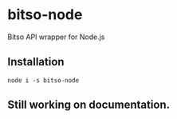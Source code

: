 # bitso-node

Bitso API wrapper for Node.js


## Installation

```
node i -s bitso-node
```

## Still working on documentation.
